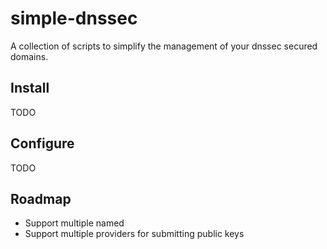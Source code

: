 # simple-dnssec

A collection of scripts to simplify the management of your dnssec
secured domains.

## Install

TODO

## Configure

TODO

## Roadmap

* Support multiple named
* Support multiple providers for submitting public keys
